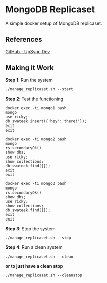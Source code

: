 # **MongoDB Replicaset**

A simple docker setup of MongoDB replicaset.

## References

[GitHub - UpSync Dev](https://github.com/UpSync-Dev/docker-compose-mongo-replica-set/)

## Making it Work

**Step 1**: Run the system

    ./manage_replicaset.sh --start

**Step 2**: Test the functioning

    docker exec -ti mongo1 bash
    mongo
    use ricky;
    db.swateek.insert({'hey':'there!'});
    exit
    exit

    docker exec -ti mongo2 bash
    mongo
    rs.secondaryOk()
    show dbs;
    use ricky;
    show collections;
    db.swateek.find({});
    exit
    exit

    docker exec -ti mongo3 bash
    mongo
    rs.secondaryOk()
    show dbs;
    use ricky;
    show collections;
    db.swateek.find({});
    exit
    exit

**Step 3**: Stop the system

    ./manage_replicaset.sh --stop


**Step 4**: Run a clean system

    ./manage_replicaset.sh --clean

**or to just have a clean stop**

    ./manage_replicaset.sh --cleanstop